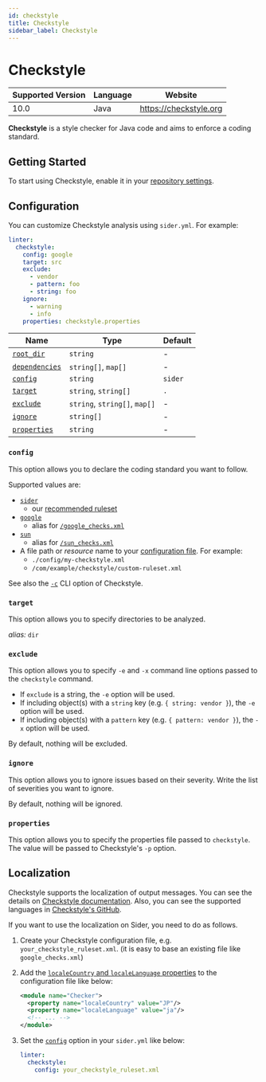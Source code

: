 ```yaml
---
id: checkstyle
title: Checkstyle
sidebar_label: Checkstyle
---
```


# Checkstyle

| Supported Version | Language | Website                |
| ----------------- | -------- | ---------------------- |
| 10.0              | Java     | https://checkstyle.org |

**Checkstyle** is a style checker for Java code and aims to enforce a coding standard.

## Getting Started

To start using Checkstyle, enable it in your [repository settings](../../getting-started/repository-settings.md).

## Configuration

You can customize Checkstyle analysis using `sider.yml`. For example:

```yaml
linter:
  checkstyle:
    config: google
    target: src
    exclude:
      - vendor
      - pattern: foo
      - string: foo
    ignore:
      - warning
      - info
    properties: checkstyle.properties
```

| Name                                                                                          | Type                          | Default |
| --------------------------------------------------------------------------------------------- | ----------------------------- | ------- |
| [`root_dir`](../../getting-started/custom-configuration.md#linteranalyzer_idroot_dir)         | `string`                      | -       |
| [`dependencies`](../../getting-started/custom-configuration.md#linteranalyzer_iddependencies) | `string[]`, `map[]`           | -       |
| [`config`](#config)                                                                           | `string`                      | `sider` |
| [`target`](#target)                                                                           | `string`, `string[]`          | `.`     |
| [`exclude`](#exclude)                                                                         | `string`, `string[]`, `map[]` | -       |
| [`ignore`](#ignore)                                                                           | `string[]`                    | -       |
| [`properties`](#properties)                                                                   | `string`                      | -       |

### `config`

This option allows you to declare the coding standard you want to follow.

Supported values are:

- [`sider`](https://github.com/sider/runners/blob/HEAD/images/checkstyle/sider_recommended_checkstyle.xml)
  - our [recommended ruleset](../../getting-started/recommended-rules.md)
- [`google`](https://checkstyle.org/google_style)
  - alias for [`/google_checks.xml`](https://github.com/checkstyle/checkstyle/blob/HEAD/src/main/resources/google_checks.xml)
- [`sun`](https://checkstyle.org/sun_style)
  - alias for [`/sun_checks.xml`](https://github.com/checkstyle/checkstyle/blob/HEAD/src/main/resources/sun_checks.xml)
- A file path or _resource_ name to your [configuration file](https://checkstyle.org/config). For example:
  - `./config/my-checkstyle.xml`
  - `/com/example/checkstyle/custom-ruleset.xml`

See also the [`-c`](https://checkstyle.org/cmdline.html) CLI option of Checkstyle.

### `target`

This option allows you to specify directories to be analyzed.

_alias:_ `dir`

### `exclude`

This option allows you to specify `-e` and `-x` command line options passed to the `checkstyle` command.

- If `exclude` is a string, the `-e` option will be used.
- If including object(s) with a `string` key (e.g. `{ string: vendor }`), the `-e` option will be used.
- If including object(s) with a `pattern` key (e.g. `{ pattern: vendor }`), the `-x` option will be used.

By default, nothing will be excluded.

### `ignore`

This option allows you to ignore issues based on their severity. Write the list of severities you want to ignore.

By default, nothing will be ignored.

### `properties`

This option allows you to specify the properties file passed to `checkstyle`. The value will be passed to Checkstyle's `-p` option.

## Localization

Checkstyle supports the localization of output messages. You can see the details on [Checkstyle documentation](https://checkstyle.org/config_system_properties.html#Localisation_Support). Also, you can see the supported languages in [Checkstyle's GitHub](https://github.com/checkstyle/checkstyle/tree/432bafd49ed9d801f44a04ad710cc9372538e588/src/main/resources/com/puppycrawl/tools/checkstyle/checks/sizes).

If you want to use the localization on Sider, you need to do as follows.

1. Create your Checkstyle configuration file, e.g. `your_checkstyle_ruleset.xml`. (it is easy to base an existing file like `google_checks.xml`)
2. Add the [`localeCountry` and `localeLanguage` properties](https://checkstyle.sourceforge.io/config.html#Checker_Properties) to the configuration file like below:

   ```xml
   <module name="Checker">
     <property name="localeCountry" value="JP"/>
     <property name="localeLanguage" value="ja"/>
     <!-- ... -->
   </module>
   ```

3. Set the [`config`](#config) option in your `sider.yml` like below:

   ```yaml
   linter:
     checkstyle:
       config: your_checkstyle_ruleset.xml
   ```
